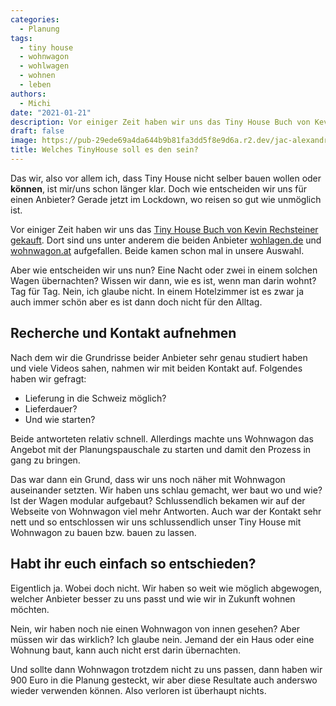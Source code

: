 ```yaml
---
categories:
  - Planung
tags:
  - tiny house
  - wohnwagon
  - wohlwagen
  - wohnen
  - leben
authors:
  - Michi
date: "2021-01-21"
description: Vor einiger Zeit haben wir uns das Tiny House Buch von Kevin Rechsteiner gekauft. Dort sind uns unter anderem die beiden Anbieter wohlagen.de und wohnwagon.at aufgefallen.
draft: false
image: https://pub-29ede69a4da644b9b81fa3dd5f8e9d6a.r2.dev/jac-alexandru-NmleJ9Rp8Zs-unsplash-scaled-1.webp
title: Welches TinyHouse soll es den sein?
---
```


Das wir, also vor allem ich, dass Tiny House nicht selber bauen wollen oder **können**, ist mir/uns schon länger klar. Doch wie entscheiden wir uns für einen Anbieter? Gerade jetzt im Lockdown, wo reisen so gut wie unmöglich ist.

Vor einiger Zeit haben wir uns das [Tiny House Buch von Kevin Rechsteiner gekauft](https://at-verlag.ch/buch/978-3-03902-050-8/Kevin_Rechsteiner_Tiny_House_Das_grosse_Praxisbuch.html). Dort sind uns unter anderem die beiden Anbieter [wohlagen.de](https://www.wohlwagen.de) und [wohnwagon.at](https://www.wohnwagon.at) aufgefallen. Beide kamen schon mal in unsere Auswahl.

Aber wie entscheiden wir uns nun? Eine Nacht oder zwei in einem solchen Wagen übernachten? Wissen wir dann, wie es ist, wenn man darin wohnt? Tag für Tag. Nein, ich glaube nicht. In einem Hotelzimmer ist es zwar ja auch immer schön aber es ist dann doch nicht für den Alltag.

## Recherche und Kontakt aufnehmen

Nach dem wir die Grundrisse beider Anbieter sehr genau studiert haben und viele Videos sahen, nahmen wir mit beiden Kontakt auf. Folgendes haben wir gefragt:

- Lieferung in die Schweiz möglich?
- Lieferdauer?
- Und wie starten?

Beide antworteten relativ schnell. Allerdings machte uns Wohnwagon das Angebot mit der Planungspauschale zu starten und damit den Prozess in gang zu bringen.

Das war dann ein Grund, dass wir uns noch näher mit Wohnwagon auseinander setzten. Wir haben uns schlau gemacht, wer baut wo und wie? Ist der Wagen modular aufgebaut? Schlussendlich bekamen wir auf der Webseite von Wohnwagon viel mehr Antworten. Auch war der Kontakt sehr nett und so entschlossen wir uns schlussendlich unser Tiny House mit Wohnwagon zu bauen bzw. bauen zu lassen.

## Habt ihr euch einfach so entschieden?

Eigentlich ja. Wobei doch nicht. Wir haben so weit wie möglich abgewogen, welcher Anbieter besser zu uns passt und wie wir in Zukunft wohnen möchten.

Nein, wir haben noch nie einen Wohnwagon von innen gesehen? Aber müssen wir das wirklich? Ich glaube nein. Jemand der ein Haus oder eine Wohnung baut, kann auch nicht erst darin übernachten.

Und sollte dann Wohnwagon trotzdem nicht zu uns passen, dann haben wir 900 Euro in die Planung gesteckt, wir aber diese Resultate auch anderswo wieder verwenden können. Also verloren ist überhaupt nichts.
